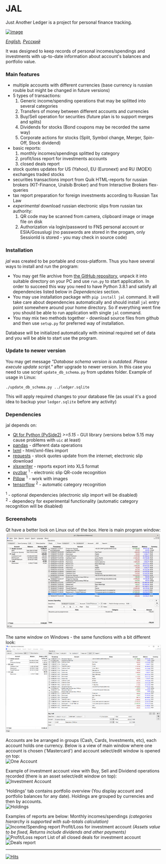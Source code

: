 # JAL 
Just Another Ledger is a project for personal finance tracking.

[![image](http://img.shields.io/pypi/v/jal.svg)](https://pypi.python.org/pypi/jal/)

*[English](README.md), [Русский](README.ru.md)*

It was designed to keep records of personal incomes/spendings and investments with up-to-date information about account's balances and portfolio value.

### Main features
- multiple accounts with different currencies (base currency is russian rouble but might be changed in future versions)
- 5 types of transactions: 
    1. Generic income/spending operations that may be splitted into several categories
    2. Transfers of money between different accounts and currencies
    3. Buy/Sell operation for securities (future plan is to support merges and splits)
    4. Dividends for stocks (Bond coupons may be recorded the same way)
    5. Corporate actions for stocks (Split, Symbol change, Merger, Spin-Off, Stock dividend)
- basic reports:
    1. monthly incomes/spendings splitted by category
    2. profit/loss report for investments accounts
    3. closed deals report 
- stock quotes updates for US (Yahoo), EU (Euronext) and RU (MOEX) exchanges traded stocks
- securities transactions import from Quik HTML-reports for russian brokers (KIT-Finance, Uralsib Broker) and from Interactive Brokers flex-queries
- tax report preparation for foreign investments according to Russian Tax Law
- *experimental* download russian electronic slips from russian tax authority:
    1. QR code may be scanned from camera, clipboard image or image file on disk
    2. Authorization via login/password to FNS personal account or ESIA/Gosuslugi (no passwords are stored in the progam, only SessionId is stored - you may check in source code)

### Installation
*jal* was created to be portable and cross-platform. Thus you have several ways to install and run the program:
- You may get file archive from [the GitHub repository](https://github.com/titov-vv/jal), unpack it into suitable directory on your PC and use `run.py` to start application.
In order to succeed this way you need to have Python 3.8.1 and satisfy all dependencies listed below in *Dependencies* section.
- You may use installation package with `pip install jal` command. It will take care about dependencies automatically and should install `jal` entry point somewhere around your home directory.
So if everything went fine you should be able to run application with single `jal` command.
- You may mix two methods together - download source files from github and then use `setup.py` for preferred way of installation.

Database will be initialized automatically with minimal required set of data and you will be able to start use the program.

### Update to newer version
You may get message _"Database schema version is outdated. Please execute update script."_ after upgrade to newer version.
In this case you need to use script `update_db_schema.py` from updates folder. Example of usage in Linux:

`./update_db_schema.py ../ledger.sqlite`

This will apply required changes to your database file (as usual it's a good idea to backup your `ledger.sqlite` before any activity)

### Dependencies
jal depends on:
* [Qt for Python (PySide2)](https://wiki.qt.io/Qt_for_Python) *>=5.15* - GUI library (versions below 5.15 may cause problems with `uic` at least)
* [pandas](https://pandas.pydata.org/) - different data operations
* [lxml](https://lxml.de/) - html/xml-files import
* [requests](https://requests.readthedocs.io/) - stock quotes update from the internet; electronic slip download
* [xlsxwriter](https://xlsxwriter.readthedocs.io/) - reports export into XLS format
* [pyzbar](https://github.com/NaturalHistoryMuseum/pyzbar/) <sup>1</sup> - electronic slip QR-code recognition
* [Pillow](https://pillow.readthedocs.io/en/stable/) <sup>1</sup> - work with images
* [tensorflow](https://www.tensorflow.org/) <sup>2</sup> - automatic category recognition 

<sup>1</sup> - optional dependencies (electronic slip import will be disabled)  
<sup>2</sup> - dependecy for experimental functionality (automatic category recognition will be disabled)

### Screenshots
Qt have a better look on Linux out of the box. Here is main program window:  
![Main Window on Linux](https://github.com/titov-vv/jal/blob/master/docs/img/main_linux.png?raw=true)

The same window on Windows - the same functions with a bit different look:  
![Main Window on Windows](https://github.com/titov-vv/jal/blob/master/docs/img/main_windows.png?raw=true)

Accounts are be arranged in groups (Cash, Cards, Investments, etc), each account holds one currency.
Below is a view of main window where one account is chosen ('Mastercard') and account select/edit window is opened on top:  
![One Account](https://github.com/titov-vv/jal/blob/master/docs/img/one_account_view.png?raw=true)

Example of investment account view with Buy, Sell and Dividend operations recorded (there is an asset select/edit window on top):  
![Investment Account](https://github.com/titov-vv/jal/blob/master/docs/img/stocks_and_investment_account.png?raw=true)

'Holdings' tab contains portfolio overview (You display account and portfolio balances for any date).
Holdings are grouped by currencies and then by accounts.  
![Holdings](https://github.com/titov-vv/jal/blob/master/docs/img/investment_portfolio_holdings.png?raw=true)

Examples of reports are below:
Monthly incomes/spendings *(categories hierarchy is supported with sub-totals calculation)*  
![Income/Spending report](https://github.com/titov-vv/jal/blob/master/docs/img/report_income_spending.png?raw=true)
Profit/Loss for investment account *(Assets value to be fixed, Returns include dividends and other payments)*  
![Profit/Loss report](https://github.com/titov-vv/jal/blob/master/docs/img/report_profit_loss.png?raw=true)
List of all closed deals for investment account  
![Deals report](https://github.com/titov-vv/jal/blob/master/docs/img/report_deals.png?raw=true)

 ---

[![Hits](https://hits.seeyoufarm.com/api/count/incr/badge.svg?url=https%3A%2F%2Ftitov-vv.github.io%2Fledger%2F&count_bg=%2379C83D&title_bg=%23555555&icon=&icon_color=%23E7E7E7&title=hits&edge_flat=false)](https://hits.seeyoufarm.com)
